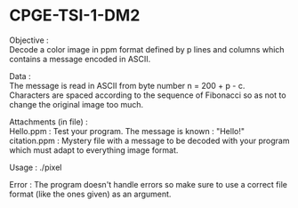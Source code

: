 # CPGE-TSI-1-DM2

Objective :<br />
    Decode a color image in ppm format defined by p lines and columns which contains a message encoded in ASCII.

Data :<br />
    The message is read in ASCII from byte number n = 200 + p - c.<br />
    Characters are spaced according to the sequence of Fibonacci so as not to change the original image too much.

Attachments (in file) :<br />
    Hello.ppm : Test your program. The message is known : "Hello!"<br />
    citation.ppm : Mystery file with a message to be decoded with your program which must adapt to everything image format.

Usage : ./pixel

Error : The program doesn't handle errors so make sure to use a correct file format (like the ones given) as an argument.
